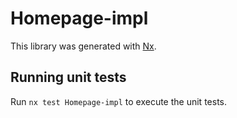 # Homepage-impl

This library was generated with [Nx](https://nx.dev).

## Running unit tests

Run `nx test Homepage-impl` to execute the unit tests.
